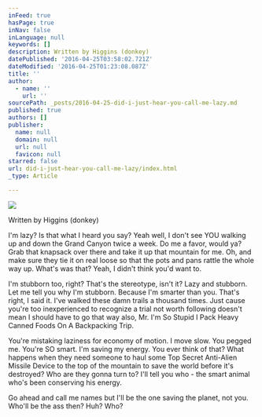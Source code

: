 ```yaml
---
inFeed: true
hasPage: true
inNav: false
inLanguage: null
keywords: []
description: Written by Higgins (donkey)
datePublished: '2016-04-25T03:58:02.721Z'
dateModified: '2016-04-25T01:23:08.087Z'
title: ''
author:
  - name: ''
    url: ''
sourcePath: _posts/2016-04-25-did-i-just-hear-you-call-me-lazy.md
published: true
authors: []
publisher:
  name: null
  domain: null
  url: null
  favicon: null
starred: false
url: did-i-just-hear-you-call-me-lazy/index.html
_type: Article

---
```

![](https://the-grid-user-content.s3-us-west-2.amazonaws.com/8add59d3-0cb9-439a-9b8b-dae2059ea750.jpg)

Written by Higgins (donkey)

I'm lazy? Is that what I heard you say? Yeah well, I don't see YOU walking up and down the Grand Canyon twice a week. Do me a favor, would ya? Grab that knapsack over there and take it up that mountain for me. Oh, and make sure they tie it on real loose so that the pots and pans rattle the whole way up. What's was that? Yeah, I didn't think you'd want to.

I'm stubborn too, right? That's the stereotype, isn't it? Lazy and stubborn. Let me tell you why I'm stubborn. Because I'm smarter than you. That's right, I said it. I've walked these damn trails a thousand times. Just cause you're too inexperienced to recognize a trial not worth following doesn't mean I should have to go that way also, Mr. I'm So Stupid I Pack Heavy Canned Foods On A Backpacking Trip.

You're mistaking laziness for economy of motion. I move slow. You pegged me. You're SO smart. I'm saving my energy. You ever think of that? What happens when they need someone to haul some Top Secret Anti-Alien Missile Device to the top of the mountain to save the world before it's destroyed? Who are they gonna turn to? I'll tell you who - the smart animal who's been conserving his energy.

Go ahead and call me names but I'll be the one saving the planet, not you. Who'll be the ass then? Huh? Who?